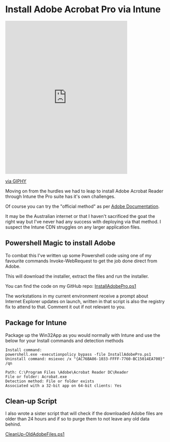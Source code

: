 # Install Adobe Acrobat Pro via Intune

<iframe src="https://giphy.com/embed/5xCGnF93P90UE" width="383" height="480" frameBorder="0" class="giphy-embed" allowFullScreen></iframe><p><a href="https://giphy.com/gifs/grandpa-teetertotter-5xCGnF93P90UE">via GIPHY</a></p>

Moving on from the hurdles we had to leap to install Adobe Acrobat Reader through Intune the Pro suite has it's own challenges.

Of course you can try the "official method" as per  [Adobe Documentation](https://helpx.adobe.com/au/enterprise/kb/deploy-packages-using-ms-intune.html). 

It may be the Australian internet or that I haven't sacrificed the goat the right way but I've never had any success with deploying via that method. I suspect the Intune CDN struggles on any larger application files.

## Powershell Magic to install Adobe

To combat this I've written up some Powershell code using one of my favourite commands Invoke-WebRequest to get the job done direct from Adobe. 

This will download the installer, extract the files and run the installer.

You can find the code on my GitHub repo:
[InstallAdobePro.ps1](https://github.com/GKastner87/PowershellScripts/blob/main/InstallAdobePro.ps1)

The workstations in my current environment receive a prompt about Internet Explorer updates on launch, written in that script is also the registry fix to attend to that. Comment it out if not relevant to you.


## Package for Intune

Package up the Win32App as you would normally with Intune and use the below for your Install commands and detection methods

```
Install command:
powershell.exe -executionpolicy bypass -file InstallAdobePro.ps1
Uninstall command: msiexec /x "{AC76BA86-1033-FFFF-7760-BC15014EA700}" /qn

Path: C:\Program Files \Adobe\Acrobat Reader DC\Reader
File or folder: Acrobat.exe
Detection method: File or folder exists
Associated with a 32-bit app on 64-bit clients: Yes
```

## Clean-up Script

I also wrote a sister script that will check if the downloaded Adobe files are older than 24 hours and if so to purge them to not leave any old data behind.

[CleanUp-OldAdobeFiles.ps1](https://github.com/GKastner87/PowershellScripts/blob/main/CleanUp-OldAdobeFiles.ps1)
